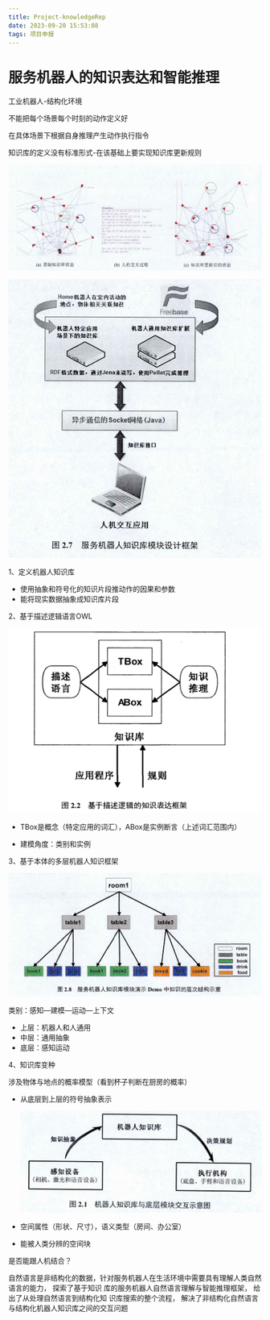 ```yaml
---
title: Project-knowledgeRep
date: 2023-09-20 15:53:08
tags: 项目申报
---
```


# 服务机器人的知识表达和智能推理

工业机器人-结构化环境

不能把每个场景每个时刻的动作定义好

在具体场景下根据自身推理产生动作执行指令

知识库的定义没有标准形式-在该基础上要实现知识库更新规则

![image-20230913171457252](Project-knowledgeRep/image-20230913171457252.png)

![image-20230913171353481](Project-knowledgeRep/image-20230913171353481.png)

1、定义机器人知识库

- 使用抽象和符号化的知识片段推动作的因果和参数
- 能将现实数据抽象成知识库片段

2、基于描述逻辑语言OWL

![image-20230913171148226](Project-knowledgeRep/image-20230913171148226.png)

- TBox是概念（特定应用的词汇），ABox是实例断言（上述词汇范围内）

- 建模角度：类别和实例

3、基于本体的多层机器人知识框架

![image-20230913171430939](Project-knowledgeRep/image-20230913171430939.png)

类别：感知—建模—运动—上下文

- 上层：机器人和人通用
- 中层：通用抽象
- 底层：感知运动

4、知识库变种

涉及物体与地点的概率模型（看到杯子判断在厨房的概率）

- 从底层到上层的符号抽象表示

  ![image-20230913171118440](Project-knowledgeRep/image-20230913171118440.png)

- 空间属性（形状、尺寸），语义类型（房间、办公室）

- 能被人类分辨的空间块

是否能跟人机结合？

自然语言是非结构化的数据，针对服务机器人在生活环境中需要具有理解人类自然语言的能力， 探索了基于知识 库的服务机器人自然语言理解与智能推理框架， 给出了从处理自然语言到结构化知 识库搜索的整个流程， 解决了非结构化自然语言与结构化机器人知识库之间的交互问题